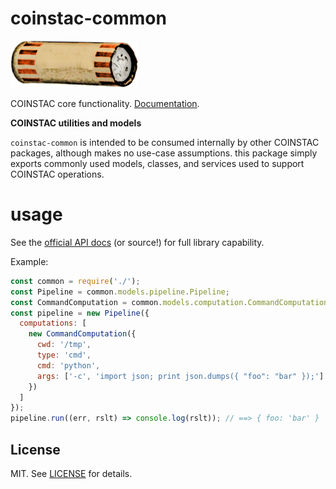 # coinstac-common

<img src="https://raw.githubusercontent.com/MRN-Code/coinstac/master/img/coinstac.png" height="75px">

COINSTAC core functionality. [Documentation](http://mrn-code.github.io/coinstac/).

**COINSTAC utilities and models**

`coinstac-common` is intended to be consumed internally by other COINSTAC packages, although makes no use-case assumptions.  this package simply exports commonly used models, classes, and services used to support COINSTAC operations.

# usage

See the [official API docs](http://mrn-code.github.io/coinstac/coinstac-common/index.html) (or source!) for full library capability.

Example:
```js
const common = require('./');
const Pipeline = common.models.pipeline.Pipeline;
const CommandComputation = common.models.computation.CommandComputation;
const pipeline = new Pipeline({
  computations: [
    new CommandComputation({
      cwd: '/tmp',
      type: 'cmd',
      cmd: 'python',
      args: ['-c', 'import json; print json.dumps({ "foo": "bar" });']
    })
  ]
});
pipeline.run((err, rslt) => console.log(rslt)); // ==> { foo: 'bar' }
```

## License

MIT. See [LICENSE](./LICENSE) for details.
